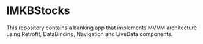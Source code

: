 # IMKBStocks

This repository contains a banking app that implements MVVM architecture using Retrofit, DataBinding, Navigation and LiveData components.
